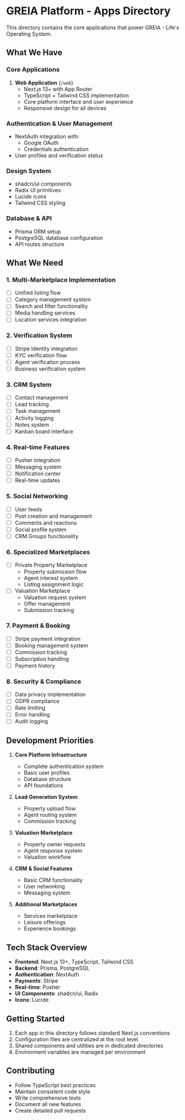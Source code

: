 # GREIA Platform - Apps Directory

This directory contains the core applications that power GREIA - Life's Operating System.

## What We Have

### Core Applications
1. **Web Application** (`/web`)
   - Next.js 13+ with App Router
   - TypeScript + Tailwind CSS implementation
   - Core platform interface and user experience
   - Responsive design for all devices

### Authentication & User Management
- NextAuth integration with:
  - Google OAuth
  - Credentials authentication
- User profiles and verification status

### Design System
- shadcn/ui components
- Radix UI primitives
- Lucide icons
- Tailwind CSS styling

### Database & API
- Prisma ORM setup
- PostgreSQL database configuration
- API routes structure

## What We Need

### 1. Multi-Marketplace Implementation
- [ ] Unified listing flow
- [ ] Category management system
- [ ] Search and filter functionality
- [ ] Media handling services
- [ ] Location services integration

### 2. Verification System
- [ ] Stripe Identity integration
- [ ] KYC verification flow
- [ ] Agent verification process
- [ ] Business verification system

### 3. CRM System
- [ ] Contact management
- [ ] Lead tracking
- [ ] Task management
- [ ] Activity logging
- [ ] Notes system
- [ ] Kanban board interface

### 4. Real-time Features
- [ ] Pusher integration
- [ ] Messaging system
- [ ] Notification center
- [ ] Real-time updates

### 5. Social Networking
- [ ] User feeds
- [ ] Post creation and management
- [ ] Comments and reactions
- [ ] Social profile system
- [ ] CRM Groups functionality

### 6. Specialized Marketplaces
- [ ] Private Property Marketplace
  - Property submission flow
  - Agent interest system
  - Listing assignment logic
- [ ] Valuation Marketplace
  - Valuation request system
  - Offer management
  - Submission tracking

### 7. Payment & Booking
- [ ] Stripe payment integration
- [ ] Booking management system
- [ ] Commission tracking
- [ ] Subscription handling
- [ ] Payment history

### 8. Security & Compliance
- [ ] Data privacy implementation
- [ ] GDPR compliance
- [ ] Rate limiting
- [ ] Error handling
- [ ] Audit logging

## Development Priorities

1. **Core Platform Infrastructure**
   - Complete authentication system
   - Basic user profiles
   - Database structure
   - API foundations

2. **Lead Generation System**
   - Property upload flow
   - Agent routing system
   - Commission tracking

3. **Valuation Marketplace**
   - Property owner requests
   - Agent response system
   - Valuation workflow

4. **CRM & Social Features**
   - Basic CRM functionality
   - User networking
   - Messaging system

5. **Additional Marketplaces**
   - Services marketplace
   - Leisure offerings
   - Experience bookings

## Tech Stack Overview

- **Frontend**: Next.js 13+, TypeScript, Tailwind CSS
- **Backend**: Prisma, PostgreSQL
- **Authentication**: NextAuth
- **Payments**: Stripe
- **Real-time**: Pusher
- **UI Components**: shadcn/ui, Radix
- **Icons**: Lucide

## Getting Started

1. Each app in this directory follows standard Next.js conventions
2. Configuration files are centralized at the root level
3. Shared components and utilities are in dedicated directories
4. Environment variables are managed per environment

## Contributing

- Follow TypeScript best practices
- Maintain consistent code style
- Write comprehensive tests
- Document all new features
- Create detailed pull requests